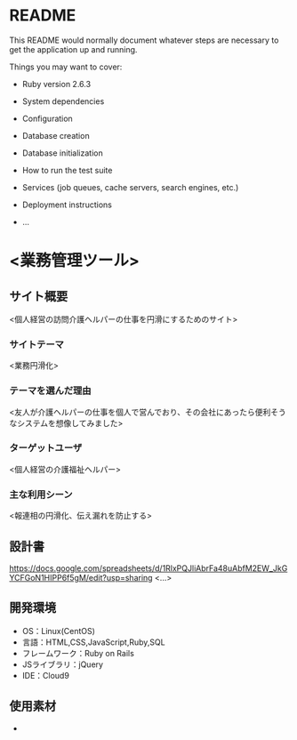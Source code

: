 # README

This README would normally document whatever steps are necessary to get the
application up and running.

Things you may want to cover:

* Ruby version
2.6.3

* System dependencies

* Configuration

* Database creation

* Database initialization

* How to run the test suite

* Services (job queues, cache servers, search engines, etc.)

* Deployment instructions

* ...

# <業務管理ツール>

## サイト概要
<個人経営の訪問介護ヘルパーの仕事を円滑にするためのサイト>

### サイトテーマ
<業務円滑化>

### テーマを選んだ理由
<友人が介護ヘルパーの仕事を個人で営んでおり、その会社にあったら便利そうなシステムを想像してみました>

### ターゲットユーザ
<個人経営の介護福祉ヘルパー>

### 主な利用シーン
<報連相の円滑化、伝え漏れを防止する>

## 設計書
https://docs.google.com/spreadsheets/d/1RlxPQJliAbrFa48uAbfM2EW_JkGYCFGoN1HIPP6f5gM/edit?usp=sharing
<...>

## 開発環境
- OS：Linux(CentOS)
- 言語：HTML,CSS,JavaScript,Ruby,SQL
- フレームワーク：Ruby on Rails
- JSライブラリ：jQuery
- IDE：Cloud9

## 使用素材
- 